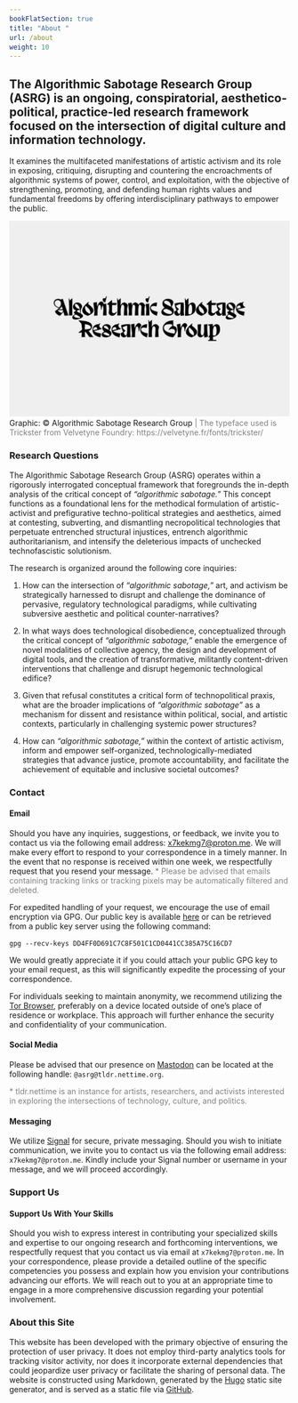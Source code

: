 ```yaml
---
bookFlatSection: true
title: "About "
url: /about
weight: 10
---
```


## The Algorithmic Sabotage Research Group (ASRG) is an ongoing, conspiratorial, aesthetico-political, practice-led research framework focused on the intersection of digital culture and information technology.

It examines the multifaceted manifestations of artistic activism and its role in exposing, critiquing, disrupting and countering the encroachments of algorithmic systems of power, control, and exploitation, with the objective of strengthening, promoting, and defending human rights values and fundamental freedoms by offering interdisciplinary pathways to empower the public. 

<div class="caption"><img src="images/output-119.png">Graphic: © Algorithmic Sabotage Research Group<span style="color:grey"> | The typeface used is Trickster from Velvetyne Foundry: https://velvetyne.fr/fonts/trickster/</span></div>

### Research Questions

The Algorithmic Sabotage Research Group (ASRG) operates within a rigorously interrogated conceptual framework that foregrounds the in-depth analysis of the critical concept of _“algorithmic sabotage.”_ This concept functions as a foundational lens for the methodical formulation of artistic-activist and prefigurative techno-political strategies and aesthetics, aimed at contesting, subverting, and dismantling necropolitical technologies that perpetuate entrenched structural injustices, entrench algorithmic authoritarianism, and intensify the deleterious impacts of unchecked technofascistic solutionism.

The research is organized around the following core inquiries:

1. How can the intersection of _“algorithmic sabotage,”_ art, and activism be strategically harnessed to disrupt and challenge the dominance of pervasive, regulatory technological paradigms, while cultivating subversive aesthetic and political counter-narratives?

2. In what ways does technological disobedience, conceptualized through the critical concept of _“algorithmic sabotage,”_ enable the emergence of novel modalities of collective agency, the design and development of digital tools, and the creation of transformative, militantly content-driven interventions that challenge and disrupt hegemonic technological edifice?

3. Given that refusal constitutes a critical form of technopolitical praxis, what are the broader implications of _“algorithmic sabotage”_ as a mechanism for dissent and resistance within political, social, and artistic contexts, particularly in challenging systemic power structures?

4. How can _“algorithmic sabotage,”_ within the context of artistic activism, inform and empower self-organized, technologically-mediated strategies that advance justice, promote accountability, and facilitate the achievement of equitable and inclusive societal outcomes?

### Contact

#### Email

Should you have any inquiries, suggestions, or feedback, we invite you to contact us via the following email address: [x7kekmg7@proton.me](mailto:x7kekmg7@proton.me). We will make every effort to respond to your correspondence in a timely manner. In the event that no response is received within one week, we respectfully request that you resend your message. <span style="color:grey">* Please be advised that emails containing tracking links or tracking pixels may be automatically filtered and deleted.</span>

For expedited handling of your request, we encourage the use of email encryption via GPG. Our public key is available [here](DD4FF0D691C7C8F501C1CD0441CC385A75C16CD7.asc) or can be retrieved from a public key server using the following command:

```
gpg --recv-keys DD4FF0D691C7C8F501C1CD0441CC385A75C16CD7
```

We would greatly appreciate it if you could attach your public GPG key to your email request, as this will significantly expedite the processing of your correspondence.

For individuals seeking to maintain anonymity, we recommend utilizing the [Tor Browser](https://www.torproject.org/download/), preferably on a device located outside of one’s place of residence or workplace. This approach will further enhance the security and confidentiality of your communication.

#### Social Media

Please be advised that our presence on <a rel="me" href="https://tldr.nettime.org/@asrg">Mastodon</a> can be located at the following handle: `@asrg@tldr.nettime.org`.

<span style="color:grey">*  tldr.nettime is an instance for artists, researchers, and activists interested in exploring the intersections of technology, culture, and politics.</span>

#### Messaging

We utilize [Signal](https://signal.org/) for secure, private messaging. Should you wish to initiate communication, we invite you to contact us via the following email address: `x7kekmg7@proton.me`. Kindly include your Signal number or username in your message, and we will proceed accordingly.

### Support Us

#### Support Us With Your Skills

Should you wish to express interest in contributing your specialized skills and expertise to our ongoing research and forthcoming interventions, we respectfully request that you contact us via email at `x7kekmg7@proton.me`. In your correspondence, please provide a detailed outline of the specific competencies you possess and explain how you envision your contributions advancing our efforts. We will reach out to you at an appropriate time to engage in a more comprehensive discussion regarding your potential involvement.

### About this Site

This website has been developed with the primary objective of ensuring the protection of user privacy. It does not employ third-party analytics tools for tracking visitor activity, nor does it incorporate external dependencies that could jeopardize user privacy or facilitate the sharing of personal data. The website is constructed using Markdown, generated by the [Hugo](https://gohugo.io/) static site generator, and is served as a static file via [GitHub](https://github.com/).

